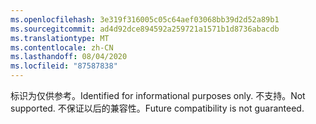 ```yaml
---
ms.openlocfilehash: 3e319f316005c05c64aef03068bb39d2d52a89b1
ms.sourcegitcommit: ad4d92dce894592a259721a1571b1d8736abacdb
ms.translationtype: MT
ms.contentlocale: zh-CN
ms.lasthandoff: 08/04/2020
ms.locfileid: "87587838"
---
```

<span data-ttu-id="7067e-101">标识为仅供参考。</span><span class="sxs-lookup"><span data-stu-id="7067e-101">Identified for informational purposes only.</span></span> <span data-ttu-id="7067e-102">不支持。</span><span class="sxs-lookup"><span data-stu-id="7067e-102">Not supported.</span></span> <span data-ttu-id="7067e-103">不保证以后的兼容性。</span><span class="sxs-lookup"><span data-stu-id="7067e-103">Future compatibility is not guaranteed.</span></span>
